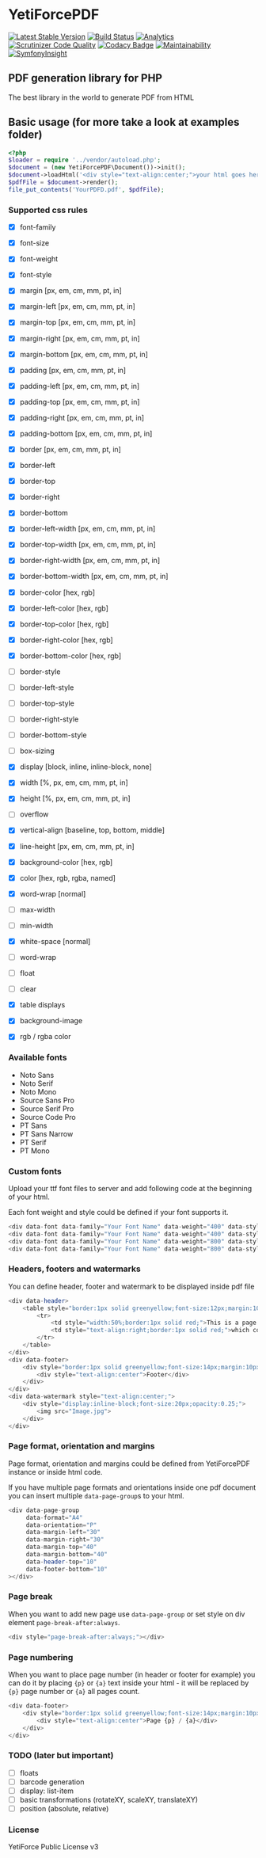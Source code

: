 # YetiForcePDF
[![Latest Stable Version](https://poser.pugx.org/yetiforce/yetiforcepdf/v/stable)](https://packagist.org/packages/yetiforce/yetiforcepdf)
[![Build Status](https://travis-ci.org/YetiForceCompany/YetiForcePDF.svg?branch=developer)](https://travis-ci.org/YetiForceCompany/YetiForcePDF)
[![Analytics](https://ga-beacon.appspot.com/UA-81376231-2/welcome-page)](https://github.com/igrigorik/ga-beacon)
[![Scrutinizer Code Quality](https://scrutinizer-ci.com/g/YetiForceCompany/YetiForcePDF/badges/quality-score.png?b=master)](https://scrutinizer-ci.com/g/YetiForceCompany/YetiForcePDF/?branch=master)
[![Codacy Badge](https://api.codacy.com/project/badge/Grade/b2e8645f5091496089ed203d05a05d61)](https://app.codacy.com/app/mariuszkrzaczkowski/YetiForcePDF?utm_source=github.com&utm_medium=referral&utm_content=YetiForceCompany/YetiForcePDF&utm_campaign=Badge_Grade_Settings)
[![Maintainability](https://api.codeclimate.com/v1/badges/af478ddd07cf7278841a/maintainability)](https://codeclimate.com/github/YetiForceCompany/YetiForcePDF/maintainability)
[![SymfonyInsight](https://insight.symfony.com/projects/d944b009-6a76-4957-8833-db95b010e5a5/big.png)](https://insight.symfony.com/projects/d944b009-6a76-4957-8833-db95b010e5a5)

## PDF generation library for PHP
The best library in the world to generate PDF from HTML

## Basic usage (for more take a look at examples folder)

```php
<?php
$loader = require '../vendor/autoload.php';
$document = (new YetiForcePDF\Document())->init();
$document->loadHtml('<div style="text-align:center;">your html goes here</div>');
$pdfFile = $document->render();
file_put_contents('YourPDFD.pdf', $pdfFile);
```

### Supported css rules

- [x] font-family
- [x] font-size
- [x] font-weight
- [x] font-style
- [x] margin [px, em, cm, mm, pt, in]
- [x] margin-left  [px, em, cm, mm, pt, in]
- [x] margin-top  [px, em, cm, mm, pt, in]
- [x] margin-right  [px, em, cm, mm, pt, in]
- [x] margin-bottom  [px, em, cm, mm, pt, in]
- [x] padding [px, em, cm, mm, pt, in]
- [x] padding-left [px, em, cm, mm, pt, in]
- [x] padding-top [px, em, cm, mm, pt, in]
- [x] padding-right [px, em, cm, mm, pt, in]
- [x] padding-bottom [px, em, cm, mm, pt, in]
- [x] border [px, em, cm, mm, pt, in]
- [x] border-left
- [x] border-top
- [x] border-right
- [x] border-bottom
- [x] border-left-width  [px, em, cm, mm, pt, in]
- [x] border-top-width [px, em, cm, mm, pt, in]
- [x] border-right-width [px, em, cm, mm, pt, in]
- [x] border-bottom-width [px, em, cm, mm, pt, in]
- [x] border-color [hex, rgb]
- [x] border-left-color [hex, rgb]
- [x] border-top-color [hex, rgb]
- [x] border-right-color [hex, rgb]
- [x] border-bottom-color [hex, rgb]
- [ ] border-style
- [ ] border-left-style
- [ ] border-top-style
- [ ] border-right-style
- [ ] border-bottom-style
- [ ] box-sizing
- [x] display [block, inline, inline-block, none]
- [x] width [%, px, em, cm, mm, pt, in]
- [x] height [%, px, em, cm, mm, pt, in]
- [ ] overflow
- [x] vertical-align [baseline, top, bottom, middle]
- [x] line-height [px, em, cm, mm, pt, in]
- [x] background-color [hex, rgb]
- [x] color [hex, rgb, rgba, named]
- [x] word-wrap [normal]
- [ ] max-width
- [ ] min-width
- [x] white-space [normal]
- [ ] word-wrap
- [ ] float
- [ ] clear
- [x] table displays
- [x] background-image
- [x] rgb / rgba color


### Available fonts

- Noto Sans
- Noto Serif
- Noto Mono
- Source Sans Pro
- Source Serif Pro
- Source Code Pro
- PT Sans
- PT Sans Narrow
- PT Serif
- PT Mono

### Custom fonts

Upload your ttf font files to server and add following code at the beginning of your html.

Each font weight and style could be defined if your font supports it.

```php
<div data-font data-family="Your Font Name" data-weight="400" data-style="normal" data-file="/absolute/path/to/font/file/YourFontName-Regular.ttf"></div>
<div data-font data-family="Your Font Name" data-weight="400" data-style="italic" data-file="/absolute/path/to/font/file/YourFontName-Italic.ttf"></div>
<div data-font data-family="Your Font Name" data-weight="800" data-style="normal" data-file="/absolute/path/to/font/file/YourFontName-Bold.ttf"></div>
<div data-font data-family="Your Font Name" data-weight="800" data-style="italic" data-file="/absolute/path/to/font/file/YourFontName-BoldItalic.ttf"></div>
```

### Headers, footers and watermarks

You can define header, footer and watermark to be displayed inside pdf file

```php
<div data-header>
    <table style="border:1px solid greenyellow;font-size:12px;margin:10px;background-color:yellow;width:100%">
        <tr>
            <td style="width:50%;border:1px solid red;">This is a page header</td>
            <td style="text-align:right;border:1px solid red;">which could be table</td>
        </tr>
    </table>
</div>
<div data-footer>
    <div style="border:1px solid greenyellow;font-size:14px;margin:10px;">
        <div style="text-align:center">Footer</div>
    </div>
</div>
<div data-watermark style="text-align:center;">
    <div style="display:inline-block;font-size:20px;opacity:0.25;">
        <img src="Image.jpg">
    </div>
</div>
```

### Page format, orientation and margins

Page format, orientation and margins could be defined from YetiForcePDF instance or inside html code.

If you have multiple page formats and orientations inside one pdf document you can insert multiple `data-page-group`s to your html.

```php
<div data-page-group
     data-format="A4"
     data-orientation="P"
     data-margin-left="30"
     data-margin-right="30"
     data-margin-top="40"
     data-margin-bottom="40"
     data-header-top="10"
     data-footer-bottom="10"
></div>
```

### Page break

When you want to add new page use `data-page-group` or set style on div element `page-break-after:always`.

```php
<div style="page-break-after:always;"></div>
```

### Page numbering

When you want to place page number (in header or footer for example) you can do it by placing `{p}` or `{a}` text inside your html - it will be replaced by `{p}` page number or `{a}` all pages count.

```php
<div data-footer>
    <div style="border:1px solid greenyellow;font-size:14px;margin:10px;">
        <div style="text-align:center">Page {p} / {a}</div>
    </div>
</div>
```


### TODO (later but important)
- [ ] floats
- [ ] barcode generation
- [ ] display: list-item
- [ ] basic transformations (rotateXY, scaleXY, translateXY)
- [ ] position (absolute, relative)

### License
YetiForce Public License v3
